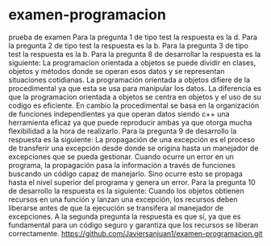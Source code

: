 # examen-programacion
prueba de examen Para la pregunta 1 de tipo test la respuesta es la d. Para la pregunta 2 de tipo test la respuesta es la b. Para la pregunta 3 de tipo test la respuesta es la b. Para la pregunta 8 de desarrollar la respuesta es la siguiente: La programacion orientada a objetos se puede dividir en clases, objetos y métodos donde se operan esos datos y se representan situaciones cotidianas. La programación orientada a objetos difiere de la procedimental ya que esta se usa para manipular los datos. La diferencia es que la programacion orientada a objetos se centra en objetos y el uso de su codigo es eficiente. En cambio la procedimental se basa en la organización de funciones independientes ya que operan datos siendo c++ una herramienta eficaz ya que puede reproducir ambas ya que otorga mucha flexibilidad a la hora de realizarlo. Para la pregunta 9 de desarrollo la respuesta es la siguiente: La propagación de una excepción es el proceso de transferir una excepción desde donde se origina hasta un manejador de excepciones que se pueda gestionar. Cuando ocurre un error en un programa, la propagación pasa la información a través de funciones buscando un código capaz de manejarlo. Sino ocurre esto se propaga hasta el nivel superior del programa y genera un error. Para la pregunta 10 de desarrollo la respuesta es la siguiente: Cuando los objetos obtienen recursos en una función y lanzan una excepción, los recursos deben liberarse antes de que la ejecución se transifera al manejador de excepciones. A la segunda pregunta la respuesta es que sí, ya que es fundamental para un código seguro y garantiza que los recursos se liberan correctamente.
https://github.com/Javiersanjuan1/examen-programacion.git
